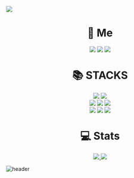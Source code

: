 <img src="https://capsule-render.vercel.app/api?type=waving&color=gradient&customColorList=10&height=250&section=header&text=SeungJin%20Kim&fontSize=90&animation=fadeIn" />

<div align=center><h1>👤 Me </h1></div>
<div align=center>
  <a href="mailto:ohksj77@gmail.com"><img src="https://img.shields.io/badge/Gmail-d14836?style=flat-square&logo=Gmail&logoColor=white&link=mailto:ohksj77@gmail.com"></a>
  <a href="mailto:ohksj77@naver.com"><img src="https://img.shields.io/badge/Naver-03C75A?style=flat-square&logo=Naver&logoColor=white&link=mailto=ohksj77@naver.com"></a>
  <a href="https://study-ksj.notion.site/32516b6dc86f406e8eb7a0265c474a2a"><img src="https://img.shields.io/badge/Notion-000000?style=flat-square&logo=Notion&logoColor=white&link=https://study-ksj.notion.site/32516b6dc86f406e8eb7a0265c474a2a"></a>
</div>
<div align=center><h1>📚 STACKS </h1></div>

<div align=center> 
  <img src="https://img.shields.io/badge/java-007396?style=for-the-badge&logo=OpenJDK&logoColor=white"> 
  <img src="https://img.shields.io/badge/springboot-6DB33F?style=for-the-badge&logo=springboot&logoColor=white"> 
  <br>
  <img src="https://img.shields.io/badge/docker-%230db7ed.svg?style=for-the-badge&logo=docker&logoColor=white"> 
  <img src="https://img.shields.io/badge/nginx-%23009639.svg?style=for-the-badge&logo=nginx&logoColor=white"> 
  <img src="https://img.shields.io/badge/AWS-%23FF9900.svg?style=for-the-badge&logo=amazon-aws&logoColor=white"> 
  <br>
  <img src="https://img.shields.io/badge/grafana-%23F46800.svg?style=for-the-badge&logo=grafana&logoColor=white">
  <img src="https://img.shields.io/badge/Prometheus-E6522C?style=for-the-badge&logo=Prometheus&logoColor=white"> 
  <img src="https://img.shields.io/badge/Rabbitmq-FF6600?style=for-the-badge&logo=rabbitmq&logoColor=white"> 
  <br>
</div>

<div align=center><h1>💻 Stats </h1></div>

<div align=center>
  <a href=https://solved.ac/profile/ohksj77>
    <img src="http://mazassumnida.wtf/api/v2/generate_badge?boj=ohksj77">
  </a>
  <img src="https://github-readme-stats.vercel.app/api?username=ohksj77&bg_color=30,e96443,904e95&title_color=fff&text_color=fff">
</div>

![header](https://capsule-render.vercel.app/api?type=waving&color=gradient&customColorList=10&height=150&section=footer)
